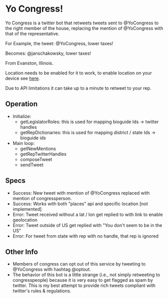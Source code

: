 # Yo Congress!

Yo Congress is a twitter bot that retweets tweets sent to @YoCongress to the
right member of the house, replacing the mention of @YoCongress with
that of the representative.

For Example, the tweet:
@YoCongress, lower taxes!

Becomes:
@janschakowsky, lower taxes!

From Evanston, Illinois.

Location needs to be enabled for it to work, to enable location on your device
see [here](https://support.twitter.com/articles/122236).

Due to API limitations it can take up to a minute to retweet to your rep.

## Operation

- Initialize:
  - getLegislatorRoles: this is used for mapping bioguide Ids -> twitter handles
  - getRepDictionaries: this is used for mapping district / state Ids -> bioguide ids
- Main loop:
  - getNewMentions
  - getRepTwitterHandles
  - composeTweet
  - sendTweet

## Specs

- Success: New tweet with mention of @YoCongress replaced with mention of congressperson.
- Success: Works with both "places" api and specific location [not implemented]
- Error: Tweet received without a lat / lon get replied to with link to enable geolocation
- Error: Tweet outside of US get replied with "You don't seem to be in the US"
- Error: For tweet from state with rep with no handle, that rep is ignored

## Other Info

- Members of congress can opt out of this service by tweeting to @YoCongress
with hashtag @optout.
- The behavior of this bot is a little strange (i.e., not simply retweeting to congresspeople)
because it is very easy to get flagged as spam by twitter. This is my best attempt
to provide rich tweets compliant with twitter's rules & regulations.
